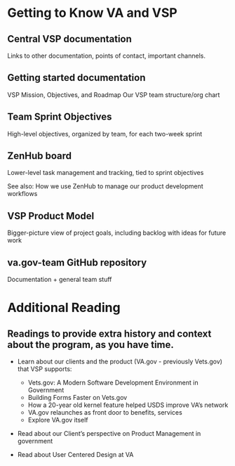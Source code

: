 # Getting to Know VA and VSP

## Central VSP documentation
Links to other documentation, points of contact, important channels.

## Getting started documentation
VSP Mission, Objectives, and Roadmap 
Our VSP team structure/org chart

## Team Sprint Objectives
High-level objectives, organized by team, for each two-week sprint

## ZenHub board
Lower-level task management and tracking, tied to sprint objectives

See also: How we use ZenHub to manage our product development workflows

## VSP Product Model
Bigger-picture view of project goals, including backlog with ideas for future work

## va.gov-team GitHub repository
Documentation + general team stuff

# Additional Reading
## Readings to provide extra history and context about the program, as you have time.

- Learn about our clients and the product (VA.gov - previously Vets.gov) that VSP supports:
  - Vets.gov: A Modern Software Development Environment in Government
  - Building Forms Faster on Vets.gov
  - How a 20-year old kernel feature helped USDS improve VA’s network
  - VA.gov relaunches as front door to benefits, services
  - Explore VA.gov itself

- Read about our Client’s perspective on Product Management in government
- Read about User Centered Design at VA
